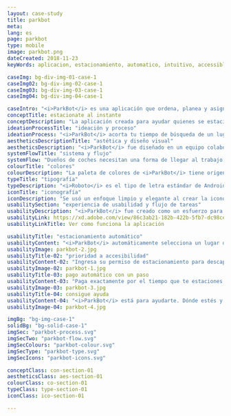 ```yaml
---
layout: case-study
title: parkbot
meta:
lang: es
page: parkbot
type: mobile
image: parkbot.png
dateCreated: 2018-11-23
keyWords: aplicacion, estacionamiento, automatico, intuitivo, accessible, acessibilidad, ahora tiempo, alves, diseño

caseImg: bg-div-img-01-case-1
caseImg02: bg-div-img-02-case-1
caseImg03: bg-div-img-03-case-1
caseImg04: bg-div-img-04-case-1

caseIntro: "<i>ParkBot</i> es una aplicación que ordena, planea y asigna lugares de estacionar diariamente de acuerdo al tiempo y necesidades del usuario eficientemente para que todos usuarios encuentren su lugar"
conceptTitle: estacionate al instante
conceptDescription: "La aplicación creada para ayudar quienes se estacionan frecuentemente a encontrar su lugar eficientemente y ayudar a restringir los tiempos de espera y retrasos"
ideationProcessTitle: "ideación y proceso"
ideationProcess: "<i>ParkBot</i> acorta tu tiempo de búsqueda de un lugar de estacionamiento. Te proviene asignación de un lugar de estacionamiento intantáneamente al acercarse a un estacionamiento. Se encarga del pago del estacionamiento y de otras características diseñadas específicamente para mejorar tu experiencia"
aestheticsDescriptionTitle: "astética y diseño visual"
aestheticsDescription: "<i>ParkBot</i> fue diseñado en un equipo colaborativo para ayudar a mejorar la vida de los conductores con tiempo restringido. El bot de <i>ParkBot</i> también fue creado para humanizar y ser interactivo con la intención de conectar de forma personal con los usuarios"
systemFlowTitle: "sistema y flujo"
systemFlow: "Dueños de coches necesitan una forma de llegar al trabajo o escuela más facilmente sin tener que buscar o esperar por un lugar de estacionamiento"
colourTitle: "colores"
colourDescription: "La paleta de colores de <i>ParkBot</i> tiene origen de Google Material. Estos colores fueron seleccionados cuidadosamente para representar elegancia que los usuarios aprecian cuando tratan con una aplicación nueva"
typeTitle: "tipografía"
typeDescription: "<i>Roboto</i> es el tipo de letra estándar de Android y es la elección perfecta por su legibilidad a cualquier tamaño"
iconTitle: "iconografía"
iconDescription: "Se usó un enfoque limpio y elegante al crear la iconografía de la aplicación. Los íconos fueron diseñados para ser facilmente reconocidos e intuitívos incluso para usuarios nuevos"
usabilitySection: "experiencia de usabilidad y flujo de tareas"
usabilityDescription: "<i>ParkBot</i> fue creado como un esfuerzo para ayudar y guíar usuarios para empezar su día con una cosa menos de qué preocuparse; con asignación de estacionamiento automática, asistencia interactiva y pago del estacionamiento de un solo clicks"
usabilityLink: https://xd.adobe.com/view/86c3ab21-182b-422b-5fb7-dc98cee72042-f0f2/?fullscreen
usabilityLinkTitle: Ver como funciona la aplicación

usabilityTitle: "estacionamiento automático"
usabilityContent: "<i>ParkBot</i> automáticamente selecciona un lugar de estacionamiento y te informa dónde se encuentra el lugar de estacionamiento más óptimo"
usabilityImage: parkbot-2.jpg
usabilityTitle-02: "prioridad a accesibilidad"
usabilityContent-02: "Ingresa su permiso de estacionamiento para descapacitados. <i>ParkBot</i> te notificará exactamente dónde se encuentra es el lugar de estacionamiento de accesibilidad más cercano"
usabilityImage-02: parkbot-1.jpg
usabilityTitle-03: pago automático con un paso
usabilityContent-03: "Paga exactamente por el tiempo que te estaciones. Puedes escoger pago semanal, semestral o anual, un pago automatico conectado a Google Pay. Ya no te preocupes por encontrar el parquímetro"
usabilityImage-03: parkbot-3.jpg
usabilityTitle-04: consigue ayuda
usabilityContent-04: "<i>ParkBot</i> está para ayudarte. Dónde estés y cualquiera sea el problema, <i>ParkBot</i> está listo para ayudar. Además <i>ParkBot</i> recordará dónde estacionaste para que no lo tengas que hacer"
usabilityImage-04: parkbot-4.jpg

imgBg: "bg-img-case-1"
solidBg: "bg-solid-case-1"
imgSec: "parkbot-process.svg"
imgSecTwo: "parkbot-flow.svg"
imgSecColours: "parkbot-colour.svg"
imgSecType: "parkbot-type.svg"
imgSecIcons: "parkbot-icons.svg"

conceptClass: con-section-01
aestheticsClass: aes-section-01
colourClass: co-section-01
typeClass: type-section-01
iconClass: ico-section-01

---
```

